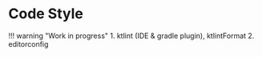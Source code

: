 # Code Style
!!! warning "Work in progress"
    1. ktlint (IDE & gradle plugin), ktlintFormat
    2. editorconfig
